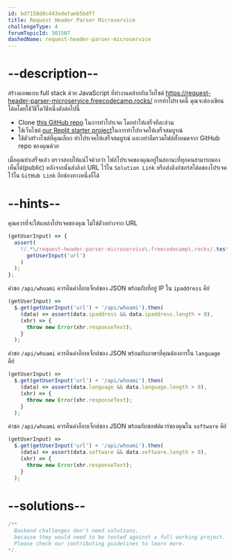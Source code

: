```yaml
---
id: bd7158d8c443edefaeb5bdff
title: Request Header Parser Microservice
challengeType: 4
forumTopicId: 301507
dashedName: request-header-parser-microservice
---
```


# --description--

สร้างแอพแบบ full stack ด้วย JavaScript ที่ทำงานคล้ายกับเว็บไซต์ <https://request-header-parser-microservice.freecodecamp.rocks/>  การทำโปรเจคนี้ คุณจะต้องเขียนโค้ดโดยใช้วิธีใดวิธีหนึ่งดังต่อไปนี้

-   Clone [this GitHub repo](https://github.com/freeCodeCamp/boilerplate-project-headerparser/)  ในการทำโปรเจค โดยทำให้เสร็จทีละส่วน
-   ใช้เว็บไซต์ [our Replit starter project](https://replit.com/github/freeCodeCamp/boilerplate-project-headerparser)ในการทำโปรเจคให้เสร็จสมบูรณ์
-   ใช้ตัวสร้างไซต์ที่คุณเลือก ทำโปรเจคให้เสร็จสมบูรณ์ และอย่าลืมรวมไฟล์ทั้งหมดจาก GitHub repo ของคุณด้วย

เมื่อคุณทำเสร็จแล้ว ตรวจสอบให้แน่ใจด้วยว่า ไฟล์โปรเจคของคุณอยู่ในสถานะที่ทุกคนสามารถมองเห็นได้(public) หลังจากนั้นส่งลิงก์ URL ไว้ใน `Solution Link` หรือส่งลิงก์ซอร์สโค้ดของโปรเจคไว้ใน `GitHub Link` อีกช่องทางหนึ่งก็ได้

# --hints--

คุณควรที่จะให้แหล่งโปรเจคของคุณ ไม่ใช่ตัวอย่างจาก URL

```js
(getUserInput) => {
  assert(
    !/.*\/request-header-parser-microservice\.freecodecamp\.rocks/.test(
      getUserInput('url')
    )
  );
};
```

คำขอ `/api/whoami` ควรคืนค่าอ็อบเจ็กต์ของ JSON พร้อมกับที่อยู่ IP ใน `ipaddress` คีย์

```js
(getUserInput) =>
  $.get(getUserInput('url') + '/api/whoami').then(
    (data) => assert(data.ipaddress && data.ipaddress.length > 0),
    (xhr) => {
      throw new Error(xhr.responseText);
    }
  );
```

คำขอ `/api/whoami` ควรคืนค่าอ็อบเจ็กต์ของ JSON พร้อมกับภาษาที่คุณต้องการใน `language` คีย์

```js
(getUserInput) =>
  $.get(getUserInput('url') + '/api/whoami').then(
    (data) => assert(data.language && data.language.length > 0),
    (xhr) => {
      throw new Error(xhr.responseText);
    }
  );
```

คำขอ `/api/whoami` ควรคืนค่าอ็อบเจ็กต์ของ JSON พร้อมกับซอฟต์แวร์ของคุณใน `software` คีย์

```js
(getUserInput) =>
  $.get(getUserInput('url') + '/api/whoami').then(
    (data) => assert(data.software && data.software.length > 0),
    (xhr) => {
      throw new Error(xhr.responseText);
    }
  );
```

# --solutions--

```js
/**
  Backend challenges don't need solutions, 
  because they would need to be tested against a full working project. 
  Please check our contributing guidelines to learn more.
*/
```
